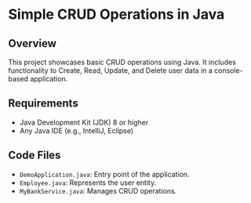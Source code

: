 # Simple CRUD Operations in Java

## Overview
This project showcases basic CRUD operations using Java. It includes functionality to Create, Read, Update, and Delete user data in a console-based application.

## Requirements
- Java Development Kit (JDK) 8 or higher
- Any Java IDE (e.g., IntelliJ, Eclipse)

## Code Files
- `DemoApplication.java`: Entry point of the application.
- `Employee.java`: Represents the user entity.
- `MyBankService.java`: Manages CRUD operations.
